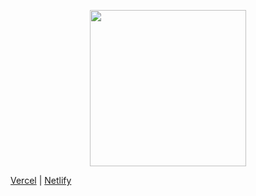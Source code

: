 <p align="center">
<img src="https://github.com/ponochovny/yogi/assets/33097994/89983162-53f0-4ac7-96d1-48b0fd7a0d20" width="250" height="250">
</p>

[Vercel](https://yogi-ponochovny.vercel.app/) | [Netlify](https://yogi-platform.netlify.app/)
